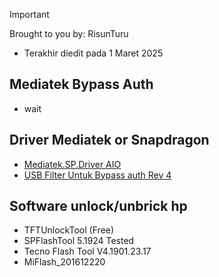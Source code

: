 > [!IMPORTANT]
> Brought to you by: RisunTuru
> - Terakhir diedit pada 1 Maret 2025

## Mediatek Bypass Auth
- wait
  
## Driver Mediatek or Snapdragon
- [Mediatek.SP.Driver AIO](https://github.com/risunCode/SP_Aftersales_tool/releases/download/Mediatek_Drivers/Mediatek.SP.Driver.v5.1632.Setup.exe)
- [USB Filter Untuk Bypass auth Rev 4](https://github.com/risunCode/SP_Aftersales_tool/releases/download/Mediatek_Drivers/libusb-win32-devel-filter-1.2.6.0.exe)

## Software unlock/unbrick hp
- TFTUnlockTool (Free)
- SPFlashTool 5.1924 Tested
- Tecno Flash Tool V4.1901.23.17
- MiFlash_201612220

